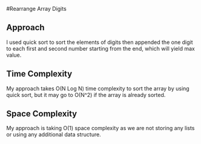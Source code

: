 #Rearrange Array Digits
## Approach
I used quick sort to sort the elements of digits then appended the one digit to each first and second number starting
from the end, which will yield max value.

## Time Complexity 
My approach takes O(N Log N) time complexity to sort the array by using quick sort, but it may go to 
O(N^2) if the array is already sorted.

## Space Complexity 
My approach is taking O(1) space complexity as we are not storing any lists or using any additional data structure.